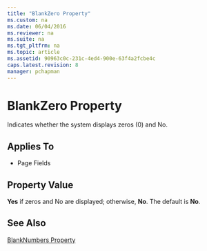 ```yaml
---
title: "BlankZero Property"
ms.custom: na
ms.date: 06/04/2016
ms.reviewer: na
ms.suite: na
ms.tgt_pltfrm: na
ms.topic: article
ms.assetid: 90963c0c-231c-4ed4-900e-63f4a2fcbe4c
caps.latest.revision: 8
manager: pchapman
---
```

# BlankZero Property
Indicates whether the system displays zeros \(0\) and No.  
  
## Applies To  
  
-   Page Fields  
  
## Property Value  
 **Yes** if zeros and No are displayed; otherwise, **No**. The default is **No**.  
  
## See Also  
 [BlankNumbers Property](../dynamics-nav/BlankNumbers-Property.md)